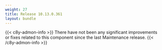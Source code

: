 ```yaml
---
weight: 27
title: Release 10.13.0.361
layout: bundle
---
```


<!--10.13.0.355-10.13.0.361-->

{{< c8y-admon-info >}}
There have not been any significant improvements or fixes related to this component since the last Maintenance release.
{{< /c8y-admon-info >}}
